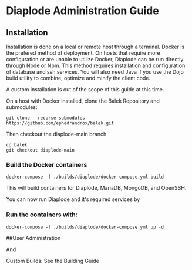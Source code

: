 # Diaplode Administration Guide

## Installation
Installation is done on a local or remote host through a terminal. Docker is the prefered method of deployment. On hosts that require more configuration or are unable to utilize Docker, Diaplode can be run directly through Node or Npm. This method requires installation and configuration of database and ssh services. You will also need Java if you use the Dojo build utility to combine, optimize and minify the client code.

A custom installation is out of the scope of this guide at this time.

On a host with Docker installed, clone the Balek Repository and submodules:
    
    git clone --recurse-submodules https://github.com/ephedrandrox/balek.git

Then checkout the diaplode-main branch  

    cd balek
    git checkout diaplode-main

### Build the Docker containers
    
    docker-compose -f ./builds/diaplode/docker-compose.yml build
This will build containers for Diaplode, MariaDB, MongoDB, and OpenSSH.

You can now run Diaplode and it's required services by 
### Run the containers with:

    docker-compose -f ./builds/diaplode/docker-compose.yml up -d

##User Administration

And


Custom Builds: See the Building Guide